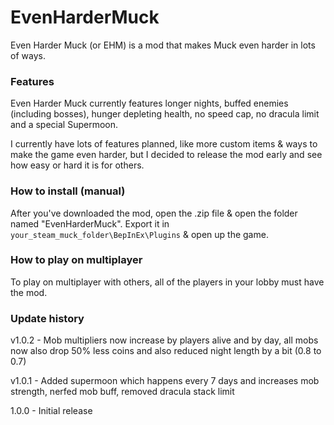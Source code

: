 # EvenHarderMuck
Even Harder Muck (or EHM) is a mod that makes Muck even harder in lots of ways.

### Features
Even Harder Muck currently features longer nights, buffed enemies (including bosses), hunger depleting health, no speed cap, no dracula limit and a special Supermoon.

I currently have lots of features planned, like more custom items & ways to make the game even harder, but I decided to release the mod early and see how easy or hard it is for others.

### How to install (manual)
After you've downloaded the mod, open the .zip file & open the folder named "EvenHarderMuck". Export it in ``your_steam_muck_folder\BepInEx\Plugins`` & open up the game.

### How to play on multiplayer
To play on multiplayer with others, all of the players in your lobby must have the mod.

### Update history
v1.0.2 - Mob multipliers now increase by players alive and by day, all mobs now also drop 50% less coins and also reduced night length by a bit (0.8 to 0.7)

v1.0.1 - Added supermoon which happens every 7 days and increases mob strength, nerfed mob buff, removed dracula stack limit

1.0.0 - Initial release